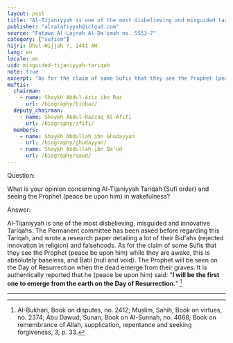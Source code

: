 ```yaml
---
layout: post
title: "Al-Tijaniyyah is one of the most disbelieving and misguided tariqahs (sufi orders)"
publisher: "alsalafiyyah@icloud.com"
source: "Fatawa Al-Lajnah Al-Da'imah no. 5553-7"
category: ["sufism"]
hijri: Dhul-Hijjah 7, 1441 AH
lang: en
locale: en
uid: misguided-tijaniyyah-tariqah
note: true
excerpt: "As for the claim of some Sufis that they see the Prophet (peace be upon him) while they are awake, this is absolutely baseless, and Batil (null and void). The Prophet will be seen on the Day of Resurrection when the dead emerge from their graves."
muftis:
  chairman: 
    - name: Shaykh Abdul-Aziz ibn Baz
      url: /biography/binbaz/
  deputy_chairman:
    - name: Shaykh Abdul-Razzaq Al-Afifi
      url: /biography/afifi/
  members: 
    - name: Shaykh Abdullah ibn Ghudayyan
      url: /biography/ghudayyan/
    - name: Shaykh Abdullah ibn Qa'ud
      url: /biography/qaud/
---
```


Question: 

What is your opinion concerning Al-Tijaniyyah Tariqah (Sufi order) and seeing the Prophet (peace be upon him) in wakefulness?

Answer:

Al-Tijaniyyah is one of the most disbelieving, misguided and innovative Tariqahs. The Permanent committee has been asked before regarding this Tariqah, and wrote a research paper detailing a lot of their Bid'ahs (rejected innovation in religion) and falsehoods. As for the claim of some Sufis that they see the Prophet (peace be upon him) while they are awake, this is absolutely baseless, and Batil (null and void). The Prophet will be seen on the Day of Resurrection when the dead emerge from their graves. It is authentically reported that he (peace be upon him) said: "**I will be the first one to emerge from the earth on the Day of Resurrection.**" [^1]

---
[^1]: Al-Bukhari, Book on disputes, no. 2412; Muslim, Sahih, Book on virtues, no. 2374; Abu Dawud, Sunan, Book on Al-Sunnah, no. 4668; Book on remembrance of Allah, supplication, repentance and seeking forgiveness, 3, p. 33.
